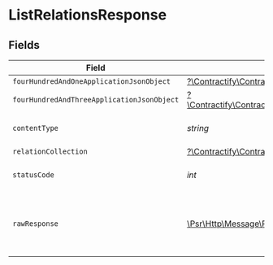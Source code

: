 # ListRelationsResponse


## Fields

| Field                                                                                                                                              | Type                                                                                                                                               | Required                                                                                                                                           | Description                                                                                                                                        |
| -------------------------------------------------------------------------------------------------------------------------------------------------- | -------------------------------------------------------------------------------------------------------------------------------------------------- | -------------------------------------------------------------------------------------------------------------------------------------------------- | -------------------------------------------------------------------------------------------------------------------------------------------------- |
| `fourHundredAndOneApplicationJsonObject`                                                                                                           | [?\Contractify\ContractifyAPI\Models\Operations\ListRelationsResponseBody](../../models/operations/ListRelationsResponseBody.md)                   | :heavy_minus_sign:                                                                                                                                 | Unauthenticated                                                                                                                                    |
| `fourHundredAndThreeApplicationJsonObject`                                                                                                         | [?\Contractify\ContractifyAPI\Models\Operations\ListRelationsRelationsResponseBody](../../models/operations/ListRelationsRelationsResponseBody.md) | :heavy_minus_sign:                                                                                                                                 | Forbidden                                                                                                                                          |
| `contentType`                                                                                                                                      | *string*                                                                                                                                           | :heavy_check_mark:                                                                                                                                 | HTTP response content type for this operation                                                                                                      |
| `relationCollection`                                                                                                                               | [?\Contractify\ContractifyAPI\Models\Shared\RelationCollection](../../models/shared/RelationCollection.md)                                         | :heavy_minus_sign:                                                                                                                                 | OK                                                                                                                                                 |
| `statusCode`                                                                                                                                       | *int*                                                                                                                                              | :heavy_check_mark:                                                                                                                                 | HTTP response status code for this operation                                                                                                       |
| `rawResponse`                                                                                                                                      | [\Psr\Http\Message\ResponseInterface](https://www.php-fig.org/psr/psr-7/#33-psrhttpmessageresponseinterface)                                       | :heavy_minus_sign:                                                                                                                                 | Raw HTTP response; suitable for custom response parsing                                                                                            |
